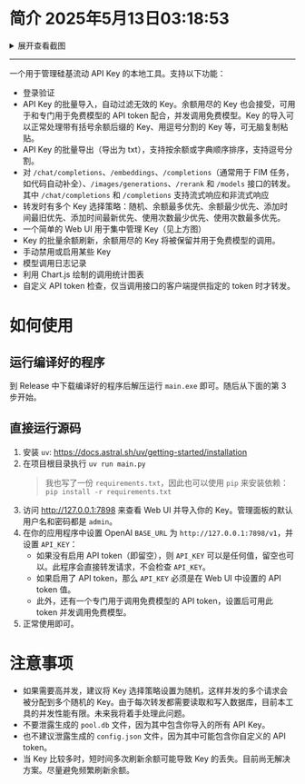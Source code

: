 # 简介 2025年5月13日03:18:53

<details>
<summary>展开查看截图</summary>

<img src="https://r2.eslzzyl.eu.org/silicon-pool/login.jpeg" alt="登录页" width="50%" />
<img src="https://r2.eslzzyl.eu.org/silicon-pool/index.jpeg" alt="主页" width="50%" />
<img src="https://r2.eslzzyl.eu.org/silicon-pool/models.jpeg" alt="模型页" width="50%" />
<img src="https://r2.eslzzyl.eu.org/silicon-pool/keys.jpeg" alt="Key 管理页" width="50%" />
<img src="https://r2.eslzzyl.eu.org/silicon-pool/logs.jpeg" alt="日志页" width="50%" />
<img src="https://r2.eslzzyl.eu.org/silicon-pool/stats.jpeg" alt="统计页" width="50%" />
<img src="https://r2.eslzzyl.eu.org/silicon-pool/settings.jpeg" alt="设置页" width="50%" />
</details>

***

一个用于管理硅基流动 API Key 的本地工具。支持以下功能：
- 登录验证
- API Key 的批量导入，自动过滤无效的 Key。余额用尽的 Key 也会接受，可用于和专门用于免费模型的 API token 配合，并发调用免费模型。Key 的导入可以正常处理带有括号余额后缀的 Key、用逗号分割的 Key 等，可无脑复制粘贴。
- API Key 的批量导出（导出为 txt），支持按余额或字典顺序排序，支持逗号分割。
- 对 `/chat/completions`、`/embeddings`、`/completions`（通常用于 FIM 任务，如代码自动补全）、`/images/generations`、`/rerank` 和 `/models` 接口的转发。其中 `/chat/completions` 和 `/completions` 支持流式响应和非流式响应
- 转发时有多个 Key 选择策略：随机、余额最多优先、余额最少优先、添加时间最旧优先、添加时间最新优先、使用次数最少优先、使用次数最多优先。
- 一个简单的 Web UI 用于集中管理 Key（见上方图）
- Key 的批量余额刷新，余额用尽的 Key 将被保留并用于免费模型的调用。
- 手动禁用或启用某些 Key
- 模型调用日志记录
- 利用 Chart.js 绘制的调用统计图表
- 自定义 API token 检查，仅当调用接口的客户端提供指定的 token 时才转发。

# 如何使用

## 运行编译好的程序

到 Release 中下载编译好的程序后解压运行 `main.exe` 即可。随后从下面的第 3 步开始。

## 直接运行源码

1. 安装 `uv`: https://docs.astral.sh/uv/getting-started/installation
2. 在项目根目录执行 `uv run main.py`
    > 我也写了一份 `requirements.txt`，因此也可以使用 `pip` 来安装依赖：`pip install -r requirements.txt`
3. 访问 http://127.0.0.1:7898 来查看 Web UI 并导入你的 Key。管理面板的默认用户名和密码都是 `admin`。
4. 在你的应用程序中设置 OpenAI `BASE_URL` 为 `http://127.0.0.1:7898/v1`，并设置 `API_KEY`：
    - 如果没有启用 API token（即留空），则 `API_KEY` 可以是任何值，留空也可以。此程序会直接转发请求，不会检查 `API_KEY`。
    - 如果启用了 API token，那么 `API_KEY` 必须是在 Web UI 中设置的 API token 值。
    - 此外，还有一个专门用于调用免费模型的 API token，设置后可用此 token 并发调用免费模型。
5. 正常使用即可。

# 注意事项

- 如果需要高并发，建议将 Key 选择策略设置为随机，这样并发的多个请求会被分配到多个随机的 Key。由于每次转发都需要读取和写入数据库，目前本工具的并发性能有限。未来我将着手处理此问题。
- 不要泄露生成的 `pool.db` 文件，因为其中包含你导入的所有 API Key。
- 也不建议泄露生成的 `config.json` 文件，因为其中可能包含你自定义的 API token。
- 当 Key 比较多时，短时间多次刷新余额可能导致 Key 的丢失。目前尚无解决方案。尽量避免频繁刷新余额。
